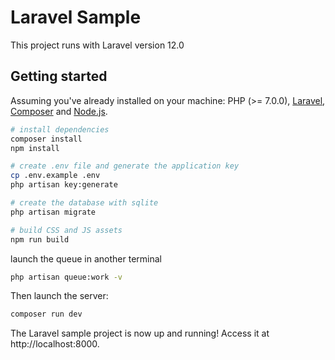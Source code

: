 # Laravel Sample

This project runs with Laravel version 12.0

## Getting started

Assuming you've already installed on your machine: PHP (>= 7.0.0), [Laravel](https://laravel.com), [Composer](https://getcomposer.org) and [Node.js](https://nodejs.org).

``` bash
# install dependencies
composer install
npm install

# create .env file and generate the application key
cp .env.example .env
php artisan key:generate

# create the database with sqlite
php artisan migrate

# build CSS and JS assets
npm run build
```

launch the queue in another terminal

``` bash
php artisan queue:work -v
```

Then launch the server:

``` bash
composer run dev
```

The Laravel sample project is now up and running! Access it at http://localhost:8000.

